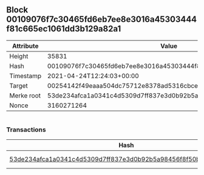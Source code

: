 ## Block 00109076f7c30465fd6eb7ee8e3016a45303444f81c665ec1061dd3b129a82a1

Attribute | Value
--- | ---
Height | 35831
Hash | 00109076f7c30465fd6eb7ee8e3016a45303444f81c665ec1061dd3b129a82a1
Timestamp | 2021-04-24T12:24:03+00:00
Target | 00254142f49eaaa504dc75712e8378ad5316cbcead634704b3734b6271167cc4
Merke root | 53de234afca1a0341c4d5309d7ff837e3d0b92b5a98456f8f50b735eefac90c9
Nonce | 3160271264

```

```

### Transactions

Hash | Amount
--- | ---
[53de234afca1a0341c4d5309d7ff837e3d0b92b5a98456f8f50b735eefac90c9](53de234afca1a0341c4d5309d7ff837e3d0b92b5a98456f8f50b735eefac90c9.md) | 10.00000000 SKEPTI 
